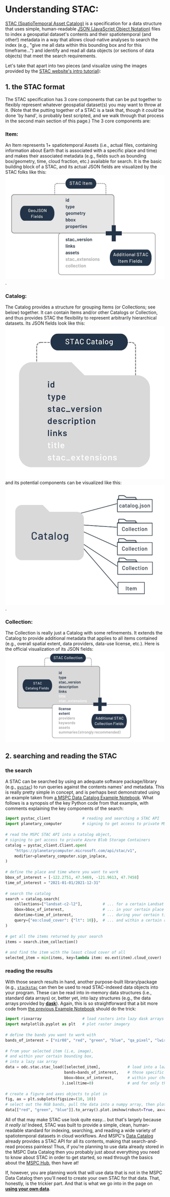 # Understanding STAC:

[STAC (SpatioTemporal Asset Catalog)](https://stacspec.org/en) is a specification
for a data structure that uses simple, human-readable
[JSON (JavaScript Object Notation)](https://www.json.org/json-en.html) files
to index a geospatial dataset's contents and their spatiotemporal (and other!) metadata
in a way that allows cloud-native analyses to search the index (e.g., "give me
all data within this bounding box and for this timeframe...") and
identify and read all data objects (or sections of data objects) that meet the search requirements.

Let's take that apart into two pieces (and visualize using the images provided by the [STAC website's intro tutorial](https://stacspec.org/en/tutorials/intro-to-stac/)):

## 1. the STAC format

The STAC specification has 3 core components that can be put together to
flexibly represent whatever geospatial dataset(s) you may want to throw at it.
(Note that the putting together of a STAC is a task that,
though it *could* be done 'by hand', is probably best scripted, 
and we walk through that process in the second main section of this page.)
The 3 core components are:

### Item:
An Item represents 1+ spatiotemporal Assets (i.e., actual files, containing information about Earth that is associated with a specific place and time) and makes their associated metadata (e.g., fields such as bounding box/geometry, time, cloud fraction, etc.) available for search.
It is the basic building block of a STAC, and its actual JSON fields are visualized by the STAC folks like this: ![image](stac_item.jpg).

### Catalog:
The Catalog provides a structure for grouping Items (or Collections; see below) together.
It can contain Items and/or other Catalogs or Collection, and thus provides STAC the flexibility to represent arbitrarily hierarchical datasets.
Its JSON fields look like this: ![image](stac_catalog.jpg)
and its potential components can be visualized like this: ![image](stac_catalog_layout.jpg).

### Collection:
The Collection is really just a Catalog with some refinements. It extends the Catalog to provide additional metadata that applies to all items contained (e.g., overall spatial extent, data providers, data-use license, etc.).
Here is the official visualization of its JSON fields: ![image](stac_collection.png)


## 2. searching and reading the STAC

### the search

A STAC can be searched by using an adequate software package/library
(e.g., [`pystac`](https://pystac.readthedocs.io/en/stable/)) to run
queries against the contents names' and metadata.
This is really pretty simple in concept, and is perhaps best demonstrated
using an example taken from [a MSPC Data Catalog Example Notebook](https://planetarycomputer.microsoft.com/dataset/landsat-c2-l2#Example-Notebook).
What follows is a synopsis of the key Python code from that example,
with comments explaining the key components of the search:

```python
import pystac_client              # reading and searching a STAC API
import planetary_computer         # signing to get access to private MSPC Blob Storage

# read the MSPC STAC API into a catalog object,
# signing to get access to private Azure Blob Storage Containers
catalog = pystac_client.Client.open(
    "https://planetarycomputer.microsoft.com/api/stac/v1",
    modifier=planetary_computer.sign_inplace,
)

# define the place and time where you want to work
bbox_of_interest = [-122.2751, 47.5469, -121.9613, 47.7458]
time_of_interest = "2021-01-01/2021-12-31"

# search the catalog
search = catalog.search(
    collections=["landsat-c2-l2"],         # ... for a certain Landsat dataset
    bbox=bbox_of_interest,                 # ... in your certain place
    datetime=time_of_interest,             # ... during your certain time period
    query={"eo:cloud_cover": {"lt": 10}},  # ... and within a certain range of cloud cover fractions
)

# get all the items returned by your search
items = search.item_collection()

# and find the item with the least cloud cover of all
selected_item = min(items, key=lambda item: eo.ext(item).cloud_cover)
```

### reading the results

With those search results in hand, another purpose-built library/package
(e.g., [`stackstac`](https://stackstac.readthedocs.io/en/latest/) can
then be used to read STAC-indexed data objects into your program.
These can be read into in-memory data structures (i.e., standard data arrays) or,
better yet, into lazy structures (e.g., the data arrays provided by [**dask**](dask.md)).
Again, this is so straightforward that a bit more code from
[the previous Example Notebook](https://planetarycomputer.microsoft.com/dataset/landsat-c2-l2#Example-Notebook)
should do the trick:

```python
import rioxarray                  # load rasters into lazy dask arrays
import matplotlib.pyplot as plt   # plot raster imagery

# define the bands you want to work with
bands_of_interest = ["nir08", "red", "green", "blue", "qa_pixel", "lwir11"]

# from your selected item (i.e, image),
# and within your certain bounding box,
# into a lazy sax array
data = odc.stac.stac_load([selected_item],            # load into a lazy dask array
                          bands=bands_of_interest,    # those specific bands
                          bbox=bbox_of_interest,      # within your chosen bounding box
                         ).isel(time=0)               # and for only the first time point in the series

# create a figure and axes objects to plot in
fig, ax = plt.subplots(figsize=(10, 10))
# select out the RGB bands, pull the data into a numpy array, then plot on your axes
data[["red", "green", "blue"]].to_array().plot.imshow(robust=True, ax=ax)
```

All of that may make STAC use look quite easy... but that's largely because *it really is!*
Indeed, STAC was built to provide a simple, clean, human-readable standard for indexing,
searching, and reading a wide
variety of spatiotemporal datasets in cloud workflows.
And MSPC's [Data Catalog](https://planetarycomputer.microsoft.com/catalog)
already provides a STAC API for all its contents, making that search-and-read process
painless!
Thus, if you're planning to use data already stored in the MSPC Data Catalog then you probably just about everything you need to know about STAC in order to get started, so read through the basics about the [MSPC Hub](hub.md), then have at!

If, however, you are planning work that will use data that is not in the MSPC Data Catalog
then you'll need to create your own STAC for that data. That, honestly, is the trickier part. And that is what we go into in the page on [**using your own data**](byo_data.md).

